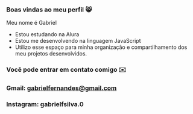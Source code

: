 ### Boas vindas ao meu perfil 😸 

Meu nome é Gabriel 

- Estou estudando na Alura
- Estou me desenvolvendo na linguagem JavaScript
- Utilizo esse espaço para minha organização e compartilhamento dos meu projetos desenvolvidos.

### Você pode entrar em contato comigo ✉️

### Gmail: gabrielfernandes@gmail.com

### Instagram: gabrielfsilva.0